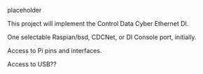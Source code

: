 placeholder

This project will implement the Control Data Cyber Ethernet DI.

One selectable Raspian/bsd, CDCNet, or DI Console port,  initially.

Access to Pi pins and interfaces.

Access to USB??
